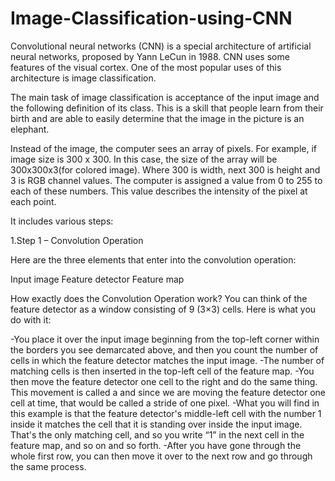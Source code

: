 # Image-Classification-using-CNN

Convolutional neural networks (CNN) is a special architecture of artificial neural networks, proposed by Yann LeCun in 1988. CNN uses some features of the visual cortex. One of the most popular uses of this architecture is image classification.

The main task of image classification is acceptance of the input image and the following definition of its class. This is a skill that people learn from their birth and are able to easily determine that the image in the picture is an elephant. 

Instead of the image, the computer sees an array of pixels. For example, if image size is 300 x 300. In this case, the size of the array will be 300x300x3(for colored image). Where 300 is width, next 300 is height and 3 is RGB channel values. The computer is assigned a value from 0 to 255 to each of these numbers. Тhis value describes the intensity of the pixel at each point.

It includes various steps:

1.Step 1 – Convolution Operation

Here are the three elements that enter into the convolution operation:

Input image
Feature detector
Feature map

How exactly does the Convolution Operation work?
You can think of the feature detector as a window consisting of 9 (3×3) cells. Here is what you do with it:

-You place it over the input image beginning from the top-left corner within the borders you see demarcated above, and then you count the number of cells in which the feature detector matches the input image.
-The number of matching cells is then inserted in the top-left cell of the feature map.
-You then move the feature detector one cell to the right and do the same thing. This movement is called a and since we are moving the feature detector one cell at time, that would be called a stride of one pixel.
-What you will find in this example is that the feature detector's middle-left cell with the number 1 inside it matches the cell that it is standing over inside the input image. That's the only matching cell, and so you write “1” in the next cell in the feature map, and so on and so forth.
-After you have gone through the whole first row, you can then move it over to the next row and go through the same process.
